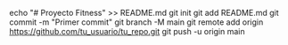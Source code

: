 echo "# Proyecto Fitness" >> README.md
git init
git add README.md
git commit -m "Primer commit"
git branch -M main
git remote add origin https://github.com/tu_usuario/tu_repo.git
git push -u origin main
